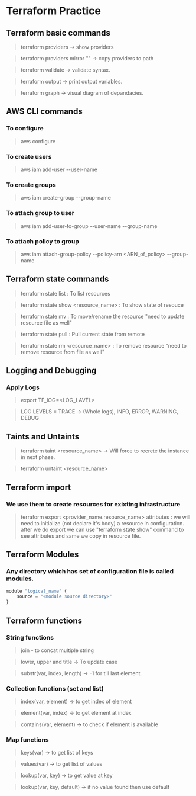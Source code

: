 # Terraform Practice 

## Terraform basic commands
> terraform providers -> show providers

> terraform providers mirror "<target path>" -> copy providers to path

> terraform validate -> validate syntax. 

> terraform output -> print output variables.

> terraform graph -> visual diagram of depandacies.


## AWS CLI commands

### To configure
> aws configure

### To create users
> aws iam add-user --user-name <username>

### To create groups
> aws iam create-group --group-name <groupname>

### To attach group to user
> aws iam add-user-to-group --user-name <username> --group-name <group-name>

### To attach policy to group 
> aws iam attach-group-policy --policy-arn <ARN_of_policy> --group-name <group-name>

## Terraform state commands

> terraform state list                  : To list resources

> terraform state show <resource_name>  : To show state of resouce 

> terraform state mv <SOURCE> <TARGET>  : To move/rename the resource "need to update resource file as well"

> terraform state pull                  : Pull current state from remote

> terraform state rm <resource_name>    : To remove resource "need to remove resource from file as well"

## Logging and Debugging

### Apply Logs
> export TF_lOG=<LOG_LAVEL> 

> LOG LEVELS = TRACE -> (Whole logs), INFO, ERROR, WARNING, DEBUG 


## Taints and Untaints
> terraform taint <resource_name> -> Will force to recrete the instance in next phase. 

> terraform untaint <resource_name>


## Terraform import

### We use them to create resources for exixting infrastructure

> terraform export <provider_name.resource_name> attributes : we will need to initialize (not declare it's body) a resource in configuration. after we do export we can use "terraform state show" command to see attributes and same we copy in resource file.  

## Terraform Modules

### Any directory which has set of configuration file is called modules. 

```python
module "logical_name" {
    source = "<module source directory>"
}
```

## Terraform functions

### String functions

> join - to concat multiple string

> lower, upper and title -> To update case

> substr(var, index, length) -> -1 for till last element.

### Collection functions (set and list)

> index(var, element) -> to get index of element

> element(var, index) -> to get element at index

> contains(var, element) -> to check if element is available


### Map functions

> keys(var) -> to get list of keys

> values(var) -> to get list of values

> lookup(var, key) -> to get value at key

> lookup(var, key, default) -> if no value found then use default

